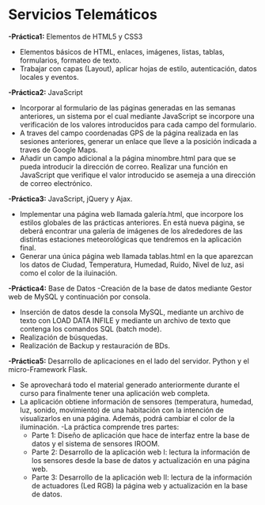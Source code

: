 # Servicios Telemáticos

**-Práctica1:** Elementos de HTML5 y CSS3
- Elementos básicos de HTML, enlaces, imágenes, listas, tablas, formularios, formateo de texto.
- Trabajar con capas (Layout), aplicar hojas de estilo, autenticación, datos locales y eventos.

**-Práctica2:** JavaScript
- Incorporar al formulario de las páginas generadas en las semanas anteriores, un sistema por el cual mediante JavaScript se incorpore una verificación de los valores introducidos para cada campo del formulario.
- A traves del campo coordenadas GPS de la página realizada en las sesiones anteriores, generar un
enlace que lleve a la posición indicada a traves de Google Maps.
- Añadir un campo adicional a la página minombre.html para que se pueda introducir la dirección de
correo. Realizar una función en JavaScript que verifique el valor introducido se asemeja a una
dirección de correo electrónico.

**-Práctica3:** JavaScript, jQuery y Ajax.
- Implementar una página web llamada galería.html, que incorpore los estilos globales de las prácticas anteriores. En está nueva página, se deberá encontrar una galería de imágenes de los alrededores de las distintas estaciones meteorológicas que tendremos en la aplicación final.
- Generar una única página web llamada tablas.html en la que aparezcan los datos de Ciudad, Temperatura, Humedad, Ruido, Nivel de luz, asi como el color de la iluinación.

**-Práctica4:** Base de Datos
-Creación de la base de datos mediante Gestor web de MySQL y continuación por consola.
- Inserción de datos desde la consola MySQL, mediante un archivo de texto con LOAD DATA INFILE y mediante un archivo de texto que contenga los comandos SQL (batch mode).
- Realización de búsquedas.
- Realización de Backup y restauración de BDs.

**-Práctica5:** Desarrollo de aplicaciones en el lado del servidor. Python y el micro-Framework Flask.
- Se aprovechará todo el material generado anteriormente durante el curso para finalmente tener una aplicación web completa.
- La aplicación obtiene información de sensores (temperatura, humedad, luz, sonido, movimiento) de una habitación con la intención de visualizarlos en una página. Además, podrá cambiar el color de la iluminación.
-La práctica comprende tres partes:
  - Parte 1: Diseño de aplicación que hace de interfaz entre la base de datos y el sistema de
sensores IROOM.
  - Parte 2: Desarrollo de la aplicación web I: lectura la información de los sensores desde la base
de datos y actualización en una página web.
  - Parte 3: Desarrollo de la aplicación web II: lectura de la información de actuadores (Led RGB)
la página web y actualización en la base de datos.


